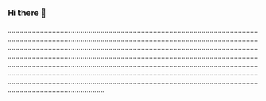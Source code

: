 ### Hi there 👋

....................................................................................................................................................................................................................................................................................................................................................................................................................................................................................................................................................................................................................................................................................................................................................................................................................................................................................................................................................